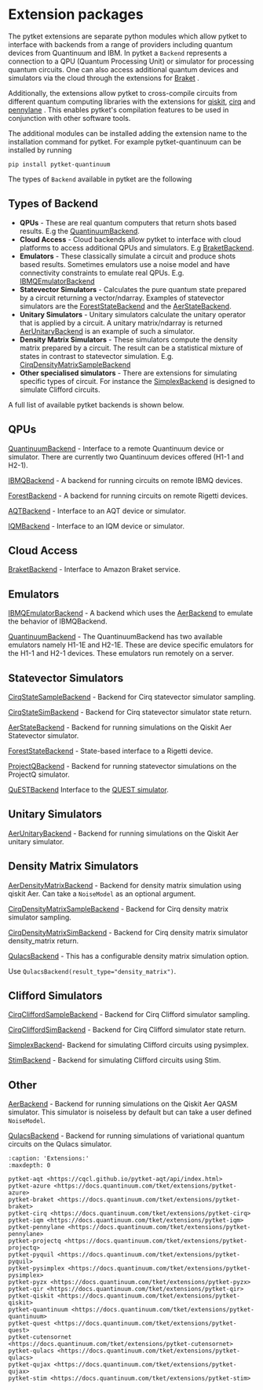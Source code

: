 # Extension packages

The pytket extensions are separate python modules which allow pytket to interface with backends from a range of providers including quantum devices from Quantinuum and IBM.
In pytket a `Backend` represents a connection to a QPU (Quantum Processing Unit) or simulator for processing quantum circuits. One can also access additional quantum devices and simulators via the cloud through the extensions for [Braket](inv:pytket-braket:std:doc#index) .

Additionally, the extensions allow pytket to cross-compile circuits from different quantum computing libraries with the extensions for [qiskit](inv:pytket-qiskit:std:doc#index), [cirq](inv:pytket-cirq:std:doc#index) and [pennylane](inv:pytket-pennylane:std:doc#index) . This enables pytket's compilation features to be used in conjunction with other software tools.

The additional modules can be installed adding the extension name to the installation command for pytket. For example pytket-quantinuum can be installed by running

```
pip install pytket-quantinuum
```

The types of `Backend` available in pytket are the following

## Types of Backend

- **QPUs** - These are real quantum computers that return shots based results. E.g the [QuantinuumBackend](inv:#*extensions.quantinuum.QuantinuumBackend).
- **Cloud Access** - Cloud backends allow pytket to interface with cloud platforms to access additional QPUs and simulators. E.g [BraketBackend](inv:#*extensions.braket.BraketBackend).
- **Emulators** - These classically simulate a circuit and produce shots based results. Sometimes emulators use a noise model and have connectivity constraints to emulate real QPUs. E.g. [IBMQEmulatorBackend](inv:#*extensions.qiskit.IBMQEmulatorBackend)
- **Statevector Simulators** - Calculates the pure quantum state prepared by a circuit returning a vector/ndarray. Examples of statevector simulators are the [ForestStateBackend](inv:#*extensions.pyquil.ForestStateBackend) and the [AerStateBackend](inv:#*extensions.qiskit.AerStateBackend).
- **Unitary Simulators** - Unitary simulators calculate the unitary operator that is applied by a circuit. A unitary matrix/ndarray is returned [AerUnitaryBackend](inv:#*extensions.qiskit.AerUnitaryBackend) is an example of such a simulator.
- **Density Matrix Simulators** - These simulators compute the density matrix prepared by a circuit. The result can be a statistical mixture of states in contrast to statevector simulation. E.g. [CirqDensityMatrixSampleBackend](inv:#*extensions.cirq.CirqDensityMatrixSampleBackend)
- **Other specialised simulators** - There are extensions for simulating specific types of circuit. For instance the [SimplexBackend](inv:#*extensions.pysimplex.SimplexBackend) is designed to simulate Clifford circuits.

A full list of available pytket backends is shown below.

## QPUs

[QuantinuumBackend](inv:#*extensions.quantinuum.QuantinuumBackend)
\- Interface to a remote Quantinuum device or simulator. There are currently two Quantinuum devices offered (H1-1 and H2-1).

[IBMQBackend](inv:#*extensions.qiskit.IBMQBackend)
\- A backend for running circuits on remote IBMQ devices.

[ForestBackend](inv:#*extensions.pyquil.ForestBackend)
\- A backend for running circuits on remote Rigetti devices.

[AQTBackend](https://cqcl.github.io/pytket-aqt/api/api.html#pytket.extensions.aqt.AQTBackend)
\- Interface to an AQT device or simulator.

[IQMBackend](inv:#*extensions.iqm.IQMBackend)
\- Interface to an IQM device or simulator.

## Cloud Access

[BraketBackend](inv:#*extensions.braket.BraketBackend)
\- Interface to Amazon Braket service.

## Emulators

[IBMQEmulatorBackend](inv:#*extensions.qiskit.IBMQEmulatorBackend) - A backend which uses the [AerBackend](inv:#*extensions.qiskit.AerBackend) to emulate the behavior of IBMQBackend.

[QuantinuumBackend](inv:#*extensions.quantinuum.QuantinuumBackend)
\- The QuantinuumBackend has two available emulators namely H1-1E and H2-1E. These are device specific emulators for the H1-1 and H2-1 devices. These emulators run remotely on a server.

## Statevector Simulators

[CirqStateSampleBackend](inv:#*extensions.cirq.CirqStateSampleBackend)
\- Backend for Cirq statevector simulator sampling.

[CirqStateSimBackend](inv:#*extensions.cirq.CirqStateSimBackend)
\- Backend for Cirq statevector simulator state return.

[AerStateBackend](inv:#*extensions.qiskit.AerStateBackend) - Backend for running simulations on the Qiskit Aer Statevector simulator.

[ForestStateBackend](inv:#*extensions.pyquil.ForestStateBackend) - State-based interface to a Rigetti device.

[ProjectQBackend](inv:#*extensions.projectq.ProjectQBackend)
\- Backend for running statevector simulations on the ProjectQ simulator.

[QuESTBackend](https://docs.quantinuum.com/tket/extensions/pytket-quest/api.html#pytket.extensions.quest.QuESTBackend) Interface to the [QUEST simulator](https://quest.qtechtheory.org/docs/).

## Unitary Simulators

[AerUnitaryBackend](inv:#*extensions.qiskit.AerUnitaryBackend) - Backend for running simulations on the Qiskit Aer unitary simulator.

## Density Matrix Simulators

[AerDensityMatrixBackend](inv:#*extensions.qiskit.AerDensityMatrixBackend) - Backend for density matrix simulation using qiskit Aer. Can take a `NoiseModel` as an optional argument.

[CirqDensityMatrixSampleBackend](inv:#*extensions.cirq.CirqDensityMatrixSampleBackend)
\- Backend for Cirq density matrix simulator sampling.

[CirqDensityMatrixSimBackend](inv:#*extensions.cirq.CirqDensityMatrixSimBackend)
\- Backend for Cirq density matrix simulator density_matrix return.

[QulacsBackend](inv:#*extensions.qulacs.QulacsBackend) - This has a configurable density matrix simulation option.

Use `QulacsBackend(result_type="density_matrix")`.

## Clifford Simulators

[CirqCliffordSampleBackend](inv:#*extensions.cirq.CirqCliffordSampleBackend)
\- Backend for Cirq Clifford simulator sampling.

[CirqCliffordSimBackend](inv:#*extensions.cirq.CirqCliffordSimBackend)
\- Backend for Cirq Clifford simulator state return.

[SimplexBackend](inv:#*extensions.pysimplex.SimplexBackend)- Backend for simulating Clifford circuits using pysimplex.

[StimBackend](inv:#*extensions.stim.StimBackend)
\- Backend for simulating Clifford circuits using Stim.

## Other

[AerBackend](inv:#*extensions.qiskit.AerBackend)
\- Backend for running simulations on the Qiskit Aer QASM simulator. This simulator is noiseless by default but can take a user defined `NoiseModel`.

[QulacsBackend](inv:#*extensions.qulacs.QulacsBackend)
\- Backend for running simulations of variational quantum circuits on the Qulacs simulator.

```{toctree}
:caption: 'Extensions:'
:maxdepth: 0

pytket-aqt <https://cqcl.github.io/pytket-aqt/api/index.html>
pytket-azure <https://docs.quantinuum.com/tket/extensions/pytket-azure>
pytket-braket <https://docs.quantinuum.com/tket/extensions/pytket-braket>
pytket-cirq <https://docs.quantinuum.com/tket/extensions/pytket-cirq>
pytket-iqm <https://docs.quantinuum.com/tket/extensions/pytket-iqm>
pytket-pennylane <https://docs.quantinuum.com/tket/extensions/pytket-pennylane>
pytket-projectq <https://docs.quantinuum.com/tket/extensions/pytket-projectq>
pytket-pyquil <https://docs.quantinuum.com/tket/extensions/pytket-pyquil>
pytket-pysimplex <https://docs.quantinuum.com/tket/extensions/pytket-pysimplex>
pytket-pyzx <https://docs.quantinuum.com/tket/extensions/pytket-pyzx>
pytket-qir <https://docs.quantinuum.com/tket/extensions/pytket-qir>
pytket-qiskit <https://docs.quantinuum.com/tket/extensions/pytket-qiskit>
pytket-quantinuum <https://docs.quantinuum.com/tket/extensions/pytket-quantinuum>
pytket-quest <https://docs.quantinuum.com/tket/extensions/pytket-quest>
pytket-cutensornet <https://docs.quantinuum.com/tket/extensions/pytket-cutensornet>
pytket-qulacs <https://docs.quantinuum.com/tket/extensions/pytket-qulacs>
pytket-qujax <https://docs.quantinuum.com/tket/extensions/pytket-qujax>
pytket-stim <https://docs.quantinuum.com/tket/extensions/pytket-stim>
```

